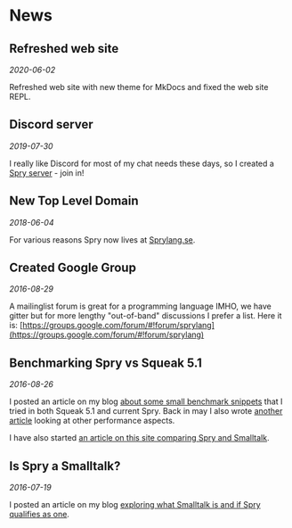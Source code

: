 # News

## Refreshed web site
_2020-06-02_

Refreshed web site with new theme for MkDocs and fixed the web site REPL.

## Discord server
_2019-07-30_

I really like Discord for most of my chat needs these days, so I created a [Spry server](https://discord.gg/mK8HZNd) - join in!

## New Top Level Domain
_2018-06-04_

For various reasons Spry now lives at [Sprylang.se](http://sprylang.se).

## Created Google Group
_2016-08-29_

A mailinglist forum is great for a programming language IMHO, we have gitter but for more lengthy "out-of-band" discussions I prefer a list. Here it is: [https://groups.google.com/forum/#!forum/sprylang](https://groups.google.com/forum/#!forum/sprylang)

## Benchmarking Spry vs Squeak 5.1
_2016-08-26_

I posted an article on my blog [about some small benchmark snippets](http://goran.krampe.se/2016/08/26/benchmarking-spry-vs-squeak/) that I tried in both Squeak 5.1 and current Spry. Back in may I also wrote [another article](http://goran.krampe.se/2016/05/24/spry-performance/) looking at other performance aspects.

I have also started [an article on this site comparing Spry and Smalltalk](spry-vs-smalltalk).

## Is Spry a Smalltalk? 
_2016-07-19_

I posted an article on my blog [exploring what Smalltalk is and if Spry qualifies as one](http://goran.krampe.se/2016/07/19/spry-is-a-smalltalk/).


